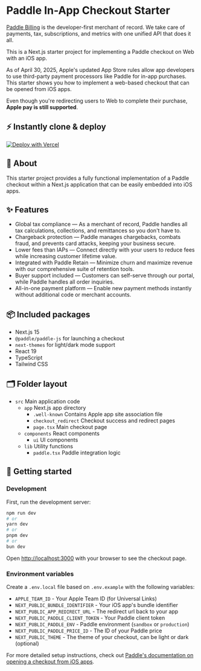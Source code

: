 # Paddle In-App Checkout Starter

[Paddle Billing](https://www.paddle.com/solutions/web-stores?utm_source=dx&utm_medium=paddle-in-app-checkout-starter) is the developer-first merchant of record. We take care of payments, tax, subscriptions, and metrics with one unified API that does it all.

This is a Next.js starter project for implementing a Paddle checkout on Web with an iOS app.

As of April 30, 2025, Apple's updated App Store rules allow app developers to use third-party payment processors like Paddle for in-app purchases. This starter shows you how to implement a web-based checkout that can be opened from iOS apps.

Even though you're redirecting users to Web to complete their purchase, **Apple pay is still supported**.

## ⚡️ Instantly clone & deploy

[![Deploy with Vercel](https://vercel.com/button)](https://vercel.com/new/clone?repository-url=https%3A%2F%2Fgithub.com%2FPaddleHQ%2Fpaddle-in-app-checkout-starter&env=APPLE_TEAM_ID,NEXT_PUBLIC_BUNDLE_IDENTIFIER,NEXT_PUBLIC_PADDLE_CLIENT_TOKEN,NEXT_PUBLIC_PADDLE_ENV,NEXT_PUBLIC_PADDLE_PRICE_ID)

## 🔦 About

This starter project provides a fully functional implementation of a Paddle checkout within a Next.js application that can be easily embedded into iOS apps.

## ✨ Features

- Global tax compliance — As a merchant of record, Paddle handles all tax calculations, collections, and remittances so you don't have to.
- Chargeback protection — Paddle manages chargebacks, combats fraud, and prevents card attacks, keeping your business secure.
- Lower fees than IAPs — Connect directly with your users to reduce fees while increasing customer lifetime value.
- Integrated with Paddle Retain — Minimize churn and maximize revenue with our comprehensive suite of retention tools.
- Buyer support included — Customers can self-serve through our portal, while Paddle handles all order inquiries.
- All-in-one payment platform — Enable new payment methods instantly without additional code or merchant accounts.

## 📦 Included packages

- Next.js 15
- `@paddle/paddle-js` for launching a checkout
- `next-themes` for light/dark mode support
- React 19
- TypeScript
- Tailwind CSS

## 🗂 Folder layout

- `src` Main application code
  - `app` Next.js app directory
    - `.well-known` Contains Apple app site association file
    - `checkout_redirect` Checkout success and redirect pages
    - `page.tsx` Main checkout page
  - `components` React components
    - `ui` UI components
  - `lib` Utility functions
    - `paddle.tsx` Paddle integration logic

## 🏁 Getting started

### Development

First, run the development server:

```bash
npm run dev
# or
yarn dev
# or
pnpm dev
# or
bun dev
```

Open [http://localhost:3000](http://localhost:3000) with your browser to see the checkout page.

### Environment variables

Create a `.env.local` file based on `.env.example` with the following variables:

- `APPLE_TEAM_ID` - Your Apple Team ID (for Universal Links)
- `NEXT_PUBLIC_BUNDLE_IDENTIFIER` - Your iOS app's bundle identifier
- `NEXT_PUBLIC_APP_REDIRECT_URL` - The redirect url back to your app
- `NEXT_PUBLIC_PADDLE_CLIENT_TOKEN` - Your Paddle client token
- `NEXT_PUBLIC_PADDLE_ENV` - Paddle environment (`sandbox` or `production`)
- `NEXT_PUBLIC_PADDLE_PRICE_ID` - The ID of your Paddle price
- `NEXT_PUBLIC_THEME` - The theme of your checkout, can be light or dark (optional)

For more detailed setup instructions, check out [Paddle's documentation on opening a checkout from iOS apps](https://developer.paddle.com/build/launch-ios-app-checkout).
